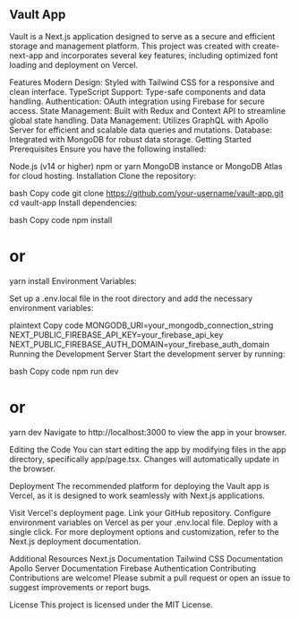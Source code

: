 ## Vault App <br/>
Vault is a Next.js application designed to serve as a secure and efficient storage and management platform. This project was created with create-next-app and incorporates several key features, including optimized font loading and deployment on Vercel.

Features
Modern Design: Styled with Tailwind CSS for a responsive and clean interface.
TypeScript Support: Type-safe components and data handling.
Authentication: OAuth integration using Firebase for secure access.
State Management: Built with Redux and Context API to streamline global state handling.
Data Management: Utilizes GraphQL with Apollo Server for efficient and scalable data queries and mutations.
Database: Integrated with MongoDB for robust data storage.
Getting Started
Prerequisites
Ensure you have the following installed:

Node.js (v14 or higher)
npm or yarn
MongoDB instance or MongoDB Atlas for cloud hosting.
Installation
Clone the repository:

bash
Copy code
git clone https://github.com/your-username/vault-app.git
cd vault-app
Install dependencies:

bash
Copy code
npm install
# or
yarn install
Environment Variables:

Set up a .env.local file in the root directory and add the necessary environment variables:

plaintext
Copy code
MONGODB_URI=your_mongodb_connection_string
NEXT_PUBLIC_FIREBASE_API_KEY=your_firebase_api_key
NEXT_PUBLIC_FIREBASE_AUTH_DOMAIN=your_firebase_auth_domain
Running the Development Server
Start the development server by running:

bash
Copy code
npm run dev
# or
yarn dev
Navigate to http://localhost:3000 to view the app in your browser.

Editing the Code
You can start editing the app by modifying files in the app directory, specifically app/page.tsx. Changes will automatically update in the browser.

Deployment
The recommended platform for deploying the Vault app is Vercel, as it is designed to work seamlessly with Next.js applications.

Visit Vercel's deployment page.
Link your GitHub repository.
Configure environment variables on Vercel as per your .env.local file.
Deploy with a single click.
For more deployment options and customization, refer to the Next.js deployment documentation.

Additional Resources
Next.js Documentation
Tailwind CSS Documentation
Apollo Server Documentation
Firebase Authentication
Contributing
Contributions are welcome! Please submit a pull request or open an issue to suggest improvements or report bugs.

License
This project is licensed under the MIT License.
